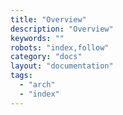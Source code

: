 ```yaml
---
title: "Overview"
description: "Overview"
keywords: ""
robots: "index,follow"
category: "docs"
layout: "documentation"
tags:
  - "arch"
  - "index"
---
```

